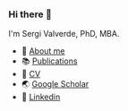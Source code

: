 ### Hi there :wave:


I'm Sergi Valverde, PhD, MBA.

- :raising_hand: [About me](about_me.md)
- :books: [Publications](publications.md) 
- :pushpin: [CV](cv.md)
- :earth_asia: [Google Scholar](https://scholar.google.com/citations?user=5liA0PAAAAAJ&hl=en)
- :blue_book: [Linkedin](https://www.linkedin.com/in/sergi-valverde-772940114/)

